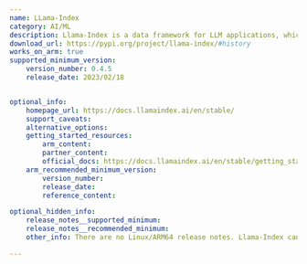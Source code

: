```yaml
---
name: LLama-Index
category: AI/ML
description: Llama-Index is a data framework for LLM applications, which involves the chosen set of plugins and the LlamaIndex core framework.
download_url: https://pypi.org/project/llama-index/#history
works_on_arm: true
supported_minimum_version:
    version_number: 0.4.5
    release_date: 2023/02/18


optional_info:
    homepage_url: https://docs.llamaindex.ai/en/stable/
    support_caveats:
    alternative_options:
    getting_started_resources:
        arm_content:
        partner_content:
        official_docs: https://docs.llamaindex.ai/en/stable/getting_started/installation/
    arm_recommended_minimum_version:
        version_number:
        release_date:
        reference_content:

optional_hidden_info:
    release_notes__supported_minimum:
    release_notes__recommended_minimum:
    other_info: There are no Linux/ARM64 release notes. Llama-Index can be installed via pip from the first version on pypi.

---
```

